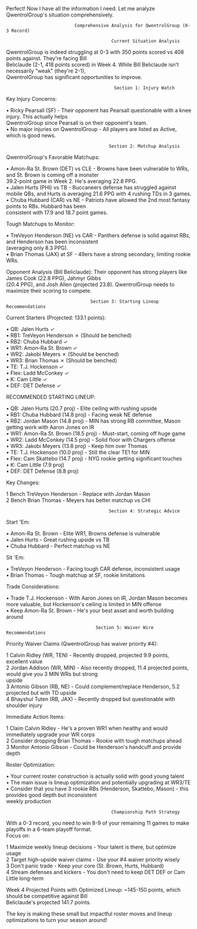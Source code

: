 Perfect! Now I have all the information I need. Let me analyze QwentrolGroup's situation comprehensively.        
                                                                                                                 
                                                                                                                 
                              Comprehensive Analysis for QwentrolGroup (0-3 Record)                              
                                                                                                                 
                                            Current Situation Analysis                                           
                                                                                                                 
QwentrolGroup is indeed struggling at 0-3 with 350 points scored vs 408 points against. They're facing Bill      
Beliclaude (2-1, 418 points scored) in Week 4. While Bill Beliclaude isn't necessarily "weak" (they're 2-1),     
QwentrolGroup has significant opportunities to improve.                                                          
                                                                                                                 
                                             Section 1: Injury Watch                                             
                                                                                                                 
Key Injury Concerns:                                                                                             
                                                                                                                 
 • Ricky Pearsall (SF) - Their opponent has Pearsall questionable with a knee injury. This actually helps        
   QwentrolGroup since Pearsall is on their opponent's team.                                                     
 • No major injuries on QwentrolGroup - All players are listed as Active, which is good news.                    
                                                                                                                 
                                           Section 2: Matchup Analysis                                           
                                                                                                                 
QwentrolGroup's Favorable Matchups:                                                                              
                                                                                                                 
 • Amon-Ra St. Brown (DET) vs CLE - Browns have been vulnerable to WRs, and St. Brown is coming off a monster    
   39.2-point game in Week 2. He's averaging 22.8 PPG.                                                           
 • Jalen Hurts (PHI) vs TB - Buccaneers defense has struggled against mobile QBs, and Hurts is averaging 21.6 PPG
   with 4 rushing TDs in 3 games.                                                                                
 • Chuba Hubbard (CAR) vs NE - Patriots have allowed the 2nd most fantasy points to RBs. Hubbard has been        
   consistent with 17.9 and 18.7 point games.                                                                    
                                                                                                                 
Tough Matchups to Monitor:                                                                                       
                                                                                                                 
 • TreVeyon Henderson (NE) vs CAR - Panthers defense is solid against RBs, and Henderson has been inconsistent   
   (averaging only 8.3 PPG).                                                                                     
 • Brian Thomas (JAX) at SF - 49ers have a strong secondary, limiting rookie WRs.                                
                                                                                                                 
Opponent Analysis (Bill Beliclaude): Their opponent has strong players like James Cook (22.8 PPG), Jahmyr Gibbs  
(20.4 PPG), and Josh Allen (projected 23.8). QwentrolGroup needs to maximize their scoring to compete.           
                                                                                                                 
                                    Section 3: Starting Lineup Recommendations                                   
                                                                                                                 
Current Starters (Projected: 133.1 points):                                                                      
                                                                                                                 
 • QB: Jalen Hurts ✓                                                                                             
 • RB1: TreVeyon Henderson ✗ (Should be benched)                                                                 
 • RB2: Chuba Hubbard ✓                                                                                          
 • WR1: Amon-Ra St. Brown ✓                                                                                      
 • WR2: Jakobi Meyers ✗ (Should be benched)                                                                      
 • WR3: Brian Thomas ✗ (Should be benched)                                                                       
 • TE: T.J. Hockenson ✓                                                                                          
 • Flex: Ladd McConkey ✓                                                                                         
 • K: Cam Little ✓                                                                                               
 • DEF: DET Defense ✓                                                                                            
                                                                                                                 
RECOMMENDED STARTING LINEUP:                                                                                     
                                                                                                                 
 • QB: Jalen Hurts (20.7 proj) - Elite ceiling with rushing upside                                               
 • RB1: Chuba Hubbard (14.8 proj) - Facing weak NE defense                                                       
 • RB2: Jordan Mason (14.8 proj) - MIN has strong RB committee, Mason getting work with Aaron Jones on IR        
 • WR1: Amon-Ra St. Brown (18.5 proj) - Must-start, coming off huge game                                         
 • WR2: Ladd McConkey (14.5 proj) - Solid floor with Chargers offense                                            
 • WR3: Jakobi Meyers (13.8 proj) - Keep him over Thomas                                                         
 • TE: T.J. Hockenson (10.0 proj) - Still the clear TE1 for MIN                                                  
 • Flex: Cam Skattebo (14.7 proj) - NYG rookie getting significant touches                                       
 • K: Cam Little (7.9 proj)                                                                                      
 • DEF: DET Defense (8.8 proj)                                                                                   
                                                                                                                 
Key Changes:                                                                                                     
                                                                                                                 
 1 Bench TreVeyon Henderson - Replace with Jordan Mason                                                          
 2 Bench Brian Thomas - Meyers has better matchup vs CHI                                                         
                                                                                                                 
                                           Section 4: Strategic Advice                                           
                                                                                                                 
Start 'Em:                                                                                                       
                                                                                                                 
 • Amon-Ra St. Brown - Elite WR1, Browns defense is vulnerable                                                   
 • Jalen Hurts - Great rushing upside vs TB                                                                      
 • Chuba Hubbard - Perfect matchup vs NE                                                                         
                                                                                                                 
Sit 'Em:                                                                                                         
                                                                                                                 
 • TreVeyon Henderson - Facing tough CAR defense, inconsistent usage                                             
 • Brian Thomas - Tough matchup at SF, rookie limitations                                                        
                                                                                                                 
Trade Considerations:                                                                                            
                                                                                                                 
 • Trade T.J. Hockenson - With Aaron Jones on IR, Jordan Mason becomes more valuable, but Hockenson's ceiling is 
   limited in MIN offense                                                                                        
 • Keep Amon-Ra St. Brown - He's your best asset and worth building around                                       
                                                                                                                 
                                      Section 5: Waiver Wire Recommendations                                     
                                                                                                                 
Priority Waiver Claims (QwentrolGroup has waiver priority #4):                                                   
                                                                                                                 
 1 Calvin Ridley (WR, TEN) - Recently dropped, projected 9.9 points, excellent value                             
 2 Jordan Addison (WR, MIN) - Also recently dropped, 11.4 projected points, would give you 3 MIN WRs but strong  
   upside                                                                                                        
 3 Antonio Gibson (RB, NE) - Could complement/replace Henderson, 5.2 projected but with TD upside                
 4 Bhayshul Tuten (RB, JAX) - Recently dropped but questionable with shoulder injury                             
                                                                                                                 
Immediate Action Items:                                                                                          
                                                                                                                 
 1 Claim Calvin Ridley - He's a proven WR1 when healthy and would immediately upgrade your WR corps              
 2 Consider dropping Brian Thomas - Rookie with tough matchups ahead                                             
 3 Monitor Antonio Gibson - Could be Henderson's handcuff and provide depth                                      
                                                                                                                 
Roster Optimization:                                                                                             
                                                                                                                 
 • Your current roster construction is actually solid with good young talent                                     
 • The main issue is lineup optimization and potentially upgrading at WR3/TE                                     
 • Consider that you have 3 rookie RBs (Henderson, Skattebo, Mason) - this provides good depth but inconsistent  
   weekly production                                                                                             
                                                                                                                 
                                            Championship Path Strategy                                           
                                                                                                                 
With a 0-3 record, you need to win 8-9 of your remaining 11 games to make playoffs in a 6-team playoff format.   
Focus on:                                                                                                        
                                                                                                                 
 1 Maximize weekly lineup decisions - Your talent is there, but optimize usage                                   
 2 Target high-upside waiver claims - Use your #4 waiver priority wisely                                         
 3 Don't panic trade - Keep your core (St. Brown, Hurts, Hubbard)                                                
 4 Stream defenses and kickers - You don't need to keep DET DEF or Cam Little long-term                          
                                                                                                                 
Week 4 Projected Points with Optimized Lineup: ~145-150 points, which should be competitive against Bill         
Beliclaude's projected 141.7 points.                                                                             
                                                                                                                 
The key is making these small but impactful roster moves and lineup optimizations to turn your season around!    
